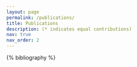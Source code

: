 ```yaml
---
layout: page
permalink: /publications/
title: Publications
description: (* indicates equal contributions)
nav: true
nav_order: 2
---
```


<!-- _pages/publications.md -->
<div class="publications">

{% bibliography %}

</div>
